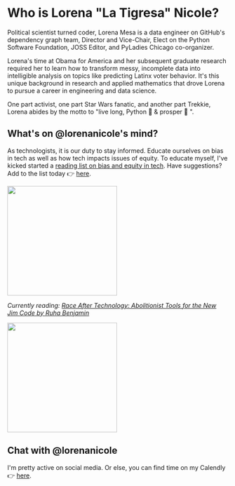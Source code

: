 # Who is Lorena "La Tigresa" Nicole?

Political scientist turned coder, Lorena Mesa is a data engineer on GitHub's dependency graph team, Director and Vice-Chair, Elect on the Python Software Foundation, JOSS Editor, and PyLadies Chicago co-organizer. 

Lorena's time at Obama for America and her subsequent graduate research required her to learn how to transform messy, incomplete data into intelligible analysis on topics like predicting Latinx voter behavior. It's this unique background in research and applied mathematics that drove Lorena to pursue a career in engineering and data science. 

One part activist, one part Star Wars fanatic, and another part Trekkie, Lorena abides by the motto to "live long, Python :snake: & prosper :vulcan_salute: ".

## What's on @lorenanicole's mind?

As technologists, it is our duty to stay informed. Educate ourselves on bias in tech as well as how tech impacts issues of equity. To educate myself, I've kicked started a [reading list on bias and equity in tech](http://biasin.tech). Have suggestions? Add to the list today :point_right: [here](https://github.com/lorenanicole/tech-equity-reading/).

<div style="display: center"><img src="http://biasin.tech/img/logo.png" data-canonical-src="http://biasin.tech/img/logo.png" width="250" style="display: block"/></div>

*Currently reading: [Race After Technology: Abolitionist Tools for the New Jim Code by Ruha Benjamin](https://www.goodreads.com/book/show/42527493-race-after-technology)*

<div style="display: center"><img src="http://biasin.tech/img/race-after-technology.png" data-canonical-src="http://biasin.tech/img/race-after-technology.png" width="250" style="display: block"/></div>

## Chat with @lorenanicole

I'm pretty active on social media. Or else, you can find time on my Calendly :point_right: [here](https://calendly.com/lorenamesa/25-min-chat?).
